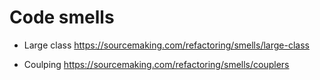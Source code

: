
# Code smells

- Large class
https://sourcemaking.com/refactoring/smells/large-class

- Coulping 
https://sourcemaking.com/refactoring/smells/couplers

